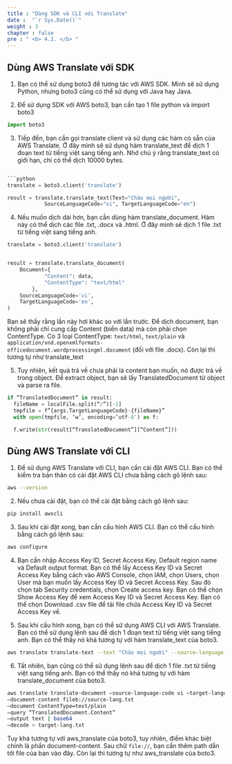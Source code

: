 ```yaml
---
title : "Dùng SDK và CLI với Translate"
date :  "`r Sys.Date()`" 
weight : 3
chapter : false
pre : " <b> 4.2. </b> "
---
```


## Dùng AWS Translate với SDK

1. Bạn có thể sử dụng boto3 để tương tác với AWS SDK. Mình sẽ sử dụng Python, nhưng boto3 cũng có thể sử dụng với Java hay Java.

2. Để sử dụng SDK với AWS boto3, bạn cần tạo 1 file python và import boto3

```python
import boto3
```

3. Tiếp đến, bạn cần gọi translate client và sử dụng các hàm có sẵn của AWS Translate. Ở đây mình sẽ sử dụng hàm translate_text để dịch 1 đoạn text từ tiếng việt sang tiếng anh. Nhớ chú ý rằng translate_text có giới hạn, chỉ có thể dịch 10000 bytes.
 
```python

```python
translate = boto3.client('translate')

result = translate.translate_text(Text="Chào mọi người", 
            SourceLanguageCode="vi", TargetLanguageCode="en")
```

4. Nếu muốn dịch dài hơn, bạn cần dùng hàm translate_document. Hàm này có thể dịch các file .txt, .docx và .html. Ở đây mình sẽ dịch 1 file .txt từ tiếng việt sang tiếng anh.

```python
translate = boto3.client('translate')


result = translate.translate_document(
    Document={
            "Content": data,
            "ContentType": "text/html"
        },
    SourceLanguageCode='vi',
    TargetLanguageCode='en',
)
```

Bạn sẽ thấy rằng lần này hơi khác so với lần trước. Để dịch document, bạn không phải chỉ cung cấp Content (biến data) mà còn phải chọn ContentType. Có 3 loại ContentType: `text/html`, `text/plain` và `application/vnd.openxmlformats-officedocument.wordprocessingml.document` (đối với file .docx).
Còn lại thì tương tự như translate_text

5. Tuy nhiên, kết quả trả về chưa phải là content bạn muốn, nó được trả về trong object. Để extract object, bạn sẽ lấy TranslatedDocument từ object và parse ra file.

```python
if “TranslatedDocument” in result:
  fileName = localFile.split(“/”)[-1]
  tmpfile = f”{args.TargetLanguageCode}-{fileName}”
  with open(tmpfile, ‘w’, encoding=’utf-8′) as f:

  f.write(str(result[“TranslatedDocument”][“Content”]))

```

## Dùng AWS Translate với CLI
1. Để sử dụng AWS Translate với CLI, bạn cần cài đặt AWS CLI. Bạn có thể kiểm tra bản thân có cài đặt AWS CLI chưa bằng cách gõ lệnh sau:

```bash
aws --version
```

2. Nếu chưa cài đặt, bạn có thể cài đặt bằng cách gõ lệnh sau:

```bash
pip install awscli
```

3. Sau khi cài đặt xong, bạn cần cấu hình AWS CLI. Bạn có thể cấu hình bằng cách gõ lệnh sau:

```bash
aws configure
```

4. Bạn cần nhập Access Key ID, Secret Access Key, Default region name và Default output format. Bạn có thể lấy Access Key ID và Secret Access Key bằng cách vào AWS Console, chọn IAM, chọn Users, chọn User mà bạn muốn lấy Access Key ID và Secret Access Key. Sau đó chọn tab Security credentials, chọn Create access key. Bạn có thể chọn Show Access Key để xem Access Key ID và Secret Access Key. Bạn có thể chọn Download .csv file để tải file chứa Access Key ID và Secret Access Key về.

5. Sau khi cấu hình xong, bạn có thể sử dụng AWS CLI với AWS Translate. Bạn có thể sử dụng lệnh sau để dịch 1 đoạn text từ tiếng việt sang tiếng anh. Bạn có thể thấy nó khá tương tự với hàm translate_text của boto3.

```bash
aws translate translate-text --text "Chào mọi người" --source-language-code vi --target-language-code en
```

6. Tất nhiên, bạn cũng có thể sử dụng lệnh sau để dịch 1 file .txt từ tiếng việt sang tiếng anh. Bạn có thể thấy nó khá tương tự với hàm translate_document của boto3.

```bash
aws translate translate-document –source-language-code vi –target-language en
–document-content fileb://source-lang.txt
–document ContentType=text/plain
–query “TranslatedDocument.Content”
–output text | base64
–decode > target-lang.txt

```
Tuy khá tương tự với aws_translate của boto3, tuy nhiên, điểm khác biệt chính là phần document-content. Sau chữ `file://`, bạn cần thêm path dẫn tới file của bạn vào đây. Còn lại thì tương tự như aws_translate của boto3.


